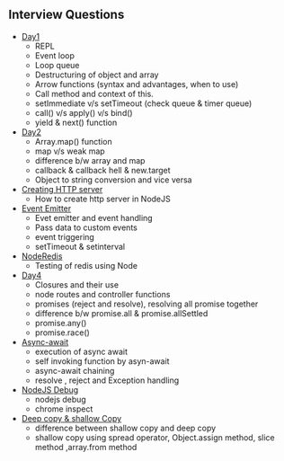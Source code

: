 ## Interview Questions

* [Day1](./Day1/)
    - REPL
    - Event loop
    - Loop queue
    - Destructuring of object and array
    - Arrow functions (syntax and advantages, when to use)
    - Call method and context of this.
    - setImmediate v/s setTimeout (check queue & timer queue)
    - call() v/s apply() v/s bind()
    - yield & next() function 
* [Day2](./Day2/)
    - Array.map() function
    - map v/s weak map
    - difference b/w array and map
    - callback & callback hell & new.target
    - Object to string conversion and vice versa
* [Creating HTTP server](./Day3-Creating%20HTTP%20server%20in%20NodeJS/)
    - How to create http server in NodeJS
* [Event Emitter](./Day3-EventEmitter/)
    - Evet emitter and event handling
    - Pass data to custom events
    - event triggering
    - setTimeout & setinterval
* [NodeRedis](./NodeRedis/)
    - Testing of redis using Node
* [Day4](./Day4/)
    - Closures and their use
    - node routes and controller functions
    - promises (reject and resolve), resolving all promise together
    - difference b/w promise.all & promise.allSettled
    - promise.any()
    - promise.race()
* [Async-await](./Asyn-Await/)
    - execution of async await
    - self invoking function by asyn-await
    - async-await chaining
    - resolve , reject and Exception handling
* [NodeJS Debug](./TestApp/)
    - nodejs debug
    - chrome inspect
* [Deep copy & shallow Copy](./Deep-Copy-VS-Shallow-Copy/)
    - difference between shallow copy and deep copy
    - shallow copy using spread operator, Object.assign method, slice method ,array.from method